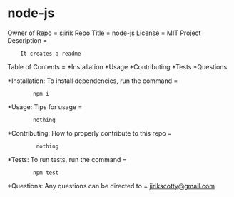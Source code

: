 # node-js
   
  Owner of Repo = 
  sjirik
  Repo Title =
  node-js 
  License =
  MIT
  Project Description =

        It creates a readme


  Table of Contents =
  *Installation
  *Usage
  *Contributing
  *Tests
  *Questions

  *Installation:
  To install dependencies, run the command = 
  
            npm i

  *Usage:
  Tips for usage = 
            
            nothing
  
  *Contributing:
  How to properly contribute to this repo =

             nothing

  *Tests:
  To run tests, run the command =

            npm test


  *Questions:
  Any questions can be directed to =
            jirikscotty@gmail.com

  
   